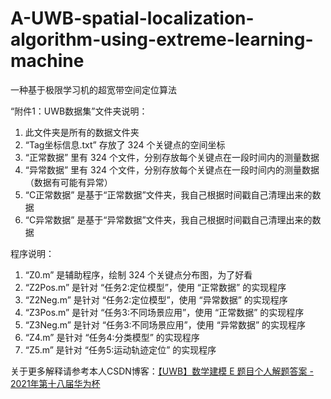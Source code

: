 # A-UWB-spatial-localization-algorithm-using-extreme-learning-machine
一种基于极限学习机的超宽带空间定位算法

“附件1：UWB数据集”文件夹说明：
1. 此文件夹是所有的数据文件夹
2. “Tag坐标信息.txt” 存放了 324 个关键点的空间坐标
3. “正常数据” 里有 324 个文件，分别存放每个关键点在一段时间内的测量数据
4. “异常数据” 里有 324 个文件，分别存放每个关键点在一段时间内的测量数据（数据有可能有异常）
5. “C正常数据” 是基于“正常数据”文件夹，我自己根据时间戳自己清理出来的数据
6. “C异常数据” 是基于“异常数据”文件夹，我自己根据时间戳自己清理出来的数据


程序说明：
1. “Z0.m” 是辅助程序，绘制 324 个关键点分布图，为了好看
2. “Z2Pos.m” 是针对 “任务2:定位模型”，使用 “正常数据” 的实现程序
3. “Z2Neg.m” 是针对 “任务2:定位模型”，使用 “异常数据” 的实现程序
4. “Z3Pos.m” 是针对 “任务3:不同场景应用”，使用 “正常数据” 的实现程序
5. “Z3Neg.m” 是针对 “任务3:不同场景应用”，使用 “异常数据” 的实现程序
6. “Z4.m” 是针对 “任务4:分类模型” 的实现程序
7. “Z5.m” 是针对 “任务5:运动轨迹定位” 的实现程序


关于更多解释请参考本人CSDN博客：[【UWB】数学建模 E 题目个人解题答案 - 2021年第十八届华为杯](https://blog.csdn.net/weixin_36815313/article/details/120919019)